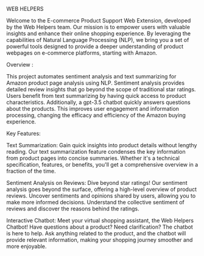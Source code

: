 WEB HELPERS

Welcome to the E-commerce Product Support Web Extension, developed by the Web Helpers team. Our mission is to empower users with valuable insights and enhance their online shopping experience. By leveraging the capabilities of Natural Language Processing (NLP), we bring you a set of powerful tools designed to provide a deeper understanding of product webpages on e-commerce platforms, starting with Amazon.

Overview :

This project automates sentiment analysis and text summarizing for Amazon product page analysis using NLP. Sentiment analysis provides detailed review insights that go beyond the scope of traditional star ratings. Users benefit from text summarizing by having quick access to product characteristics. Additionally, a gpt-3.5 chatbot quickly answers questions about the products. This improves user engagement and information processing, changing the efficacy and efficiency of the Amazon buying experience.

Key Features:

Text Summarization:
Gain quick insights into product details without lengthy reading. Our text summarization feature condenses the key information from product pages into concise summaries. Whether it's a technical specification, features, or benefits, you'll get a comprehensive overview in a fraction of the time.

Sentiment Analysis on Reviews:
Dive beyond star ratings! Our sentiment analysis goes beyond the surface, offering a high-level overview of product reviews. Uncover sentiments and opinions shared by users, allowing you to make more informed decisions. Understand the collective sentiment of reviews and discover the reasons behind the ratings.

Interactive Chatbot:
Meet your virtual shopping assistant, the Web Helpers Chatbot! Have questions about a product? Need clarification? The chatbot is here to help. Ask anything related to the product, and the chatbot will provide relevant information, making your shopping journey smoother and more enjoyable.
